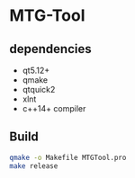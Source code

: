 # MTG-Tool 

## dependencies
- qt5.12+
- qmake
- qtquick2
- xlnt
- c++14+ compiler
## Build
```bash
qmake -o Makefile MTGTool.pro 
make release
```
